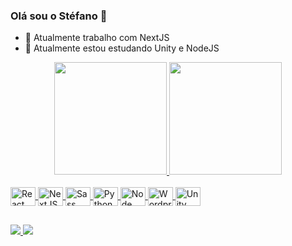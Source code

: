 ### Olá sou o Stéfano 👋

- 🔭 Atualmente trabalho com NextJS 
- 🌱 Atualmente estou estudando Unity e NodeJS

<div align="center">
<a href="https://github.com/StefanoDeSa">
<img height="180em" src="https://github-readme-stats.vercel.app/api?username=StefanoDeSa&show_icons=true&theme=dracula&include_all_commits">
<img height="180em" src="https://github-readme-stats.vercel.app/api/top-langs/?username=StefanoDeSa&layout=compact&langs_count=7&theme=dra">
</div>

<div style="display: inline_block"><br>
<img align="center" alt="React" height="30" width="40" src="https://cdn.jsdelivr.net/gh/devicons/devicon/icons/react/react-original.svg">
<img align="center" alt="NextJS" height="30" width="40" src="https://cdn.jsdelivr.net/gh/devicons/devicon/icons/nextjs/nextjs-original.svg">
<img align="center" alt="Sass" height="30" width="40" src="https://cdn.jsdelivr.net/gh/devicons/devicon/icons/sass/sass-original.svg">
<img align="center" alt="Python" height="30" width="40" src="https://cdn.jsdelivr.net/gh/devicons/devicon/icons/python/python-original.svg">
<img align="center" alt="Node" height="30" width="40" src="https://cdn.jsdelivr.net/gh/devicons/devicon/icons/nodejs/nodejs-original.svg">
<img align="center" alt="Wordpress" height="30" width="40" src="https://cdn.jsdelivr.net/gh/devicons/devicon/icons/wordpress/wordpress-plain.svg">
<img align="center" alt="Unity" height="30" width="40" src="https://cdn.jsdelivr.net/gh/devicons/devicon/icons/unity/unity-original.svg">
</div>

##

<div>
<a href = "mailto:stefanobritodesa@gmail.com"><img src="https://img.shields.io/badge/-Gmail-%23333?style=for-the-badge&logo=gmail&logoCo">
<a href="https://br.linkedin.com/in/stéfano-brito-de-sá-9a388b213" target="_blank"><img src="https://img.shields.io/badge/LinkedIn-0077B5?style=for-the-badge&logo=linkedin&logoColor=white">


</div>
